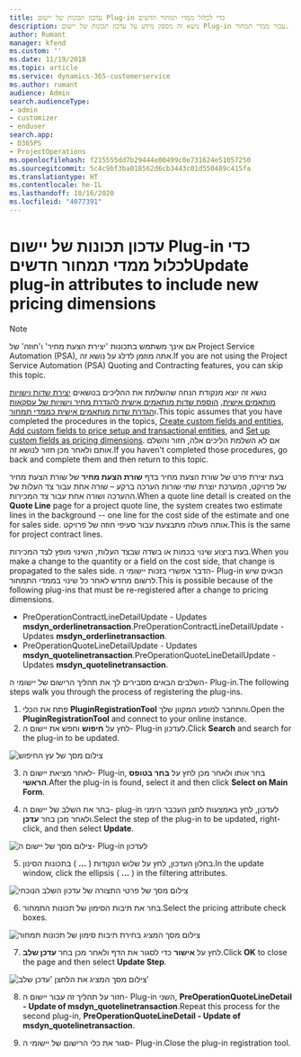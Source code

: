 ```yaml
---
title: עדכון תכונות של יישום Plug-in כדי לכלול ממדי תמחור חדשים
description: נושא זה מספק מידע על עדכון תכונות של יישום Plug-in עבור ממדי תמחור.
author: Rumant
manager: kfend
ms.custom: ''
ms.date: 11/19/2018
ms.topic: article
ms.service: dynamics-365-customerservice
ms.author: rumant
audience: Admin
search.audienceType:
- admin
- customizer
- enduser
search.app:
- D365PS
- ProjectOperations
ms.openlocfilehash: f215555dd7b29444e00499c0e731624e51057250
ms.sourcegitcommit: 5c4c9bf3ba018562d6cb3443c01d550489c415fa
ms.translationtype: HT
ms.contentlocale: he-IL
ms.lasthandoff: 10/16/2020
ms.locfileid: "4077391"
---
```

# <a name="update-plug-in-attributes-to-include-new-pricing-dimensions"></a><span data-ttu-id="aa132-103">עדכון תכונות של יישום Plug-in כדי לכלול ממדי תמחור חדשים</span><span class="sxs-lookup"><span data-stu-id="aa132-103">Update plug-in attributes to include new pricing dimensions</span></span>

> [!NOTE]
> <span data-ttu-id="aa132-104">אם אינך משתמש בתכונות 'יצירת הצעת מחיר' ו'חוזה' של Project Service Automation ‏(PSA), אתה מוזמן לדלג על נושא זה.</span><span class="sxs-lookup"><span data-stu-id="aa132-104">If you are not using the Project Service Automation (PSA) Quoting and Contracting features, you can skip this topic.</span></span>

<span data-ttu-id="aa132-105">נושא זה יוצא מנקודת הנחה שהשלמת את ההליכים בנושאים [יצירת שדות וישויות מותאמים אישית](create-custom-fields-entities.md), [הוספת שדות מותאמים אישית להגדרת מחיר וישויות של עסקאות](field-references.md) ו[הגדרת שדות מותאמים אישית כממדי תמחור](set-up-pricing-dimensions.md).</span><span class="sxs-lookup"><span data-stu-id="aa132-105">This topic assumes that you have completed the procedures in the topics, [Create custom fields and entities](create-custom-fields-entities.md), [Add custom fields to price setup and transactional entities](field-references.md), and [Set up custom fields as pricing dimensions](set-up-pricing-dimensions.md).</span></span> <span data-ttu-id="aa132-106">אם לא השלמת הליכים אלה, חזור והשלם אותם ולאחר מכן חזור לנושא זה.</span><span class="sxs-lookup"><span data-stu-id="aa132-106">If you haven't completed those procedures, go back and complete them and then return to this topic.</span></span>

<span data-ttu-id="aa132-107">בעת יצירת פרט של שורת הצעת מחיר בדף **שורת הצעת מחיר** של שורת הצעת מחיר של פרויקט, המערכת יוצרת שתי שורות הערכה ברקע – שורה אחת עבור צד העלות של ההערכה ושורה אחת עבור צד המכירות.</span><span class="sxs-lookup"><span data-stu-id="aa132-107">When a quote line detail is created on the **Quote Line** page for a project quote line, the system creates two estimate lines in the background -- one line for the cost side of the estimate and one for sales side.</span></span> <span data-ttu-id="aa132-108">אותה פעולה מתבצעת עבור סעיפי חוזה של פרויקט.</span><span class="sxs-lookup"><span data-stu-id="aa132-108">This is the same  for project contract lines.</span></span>

<span data-ttu-id="aa132-109">בעת ביצוע שינוי בכמות או בשדה שבצד העלות, השינוי מופץ לצד המכירות.</span><span class="sxs-lookup"><span data-stu-id="aa132-109">When you make a change to the quantity or a field on the cost side, that change is propagated to the sales side.</span></span> <span data-ttu-id="aa132-110">הדבר אפשרי בזכות יישומי ה- Plug-in הבאים שיש לרשום מחדש לאחר כל שינוי בממדי התמחור.</span><span class="sxs-lookup"><span data-stu-id="aa132-110">This is possible because of the following plug-ins that must be re-registered after a change to pricing dimensions.</span></span>

- <span data-ttu-id="aa132-111">PreOperationContractLineDetailUpdate - Updates **msdyn_orderlinetransaction**.</span><span class="sxs-lookup"><span data-stu-id="aa132-111">PreOperationContractLineDetailUpdate - Updates **msdyn_orderlinetransaction**.</span></span>
- <span data-ttu-id="aa132-112">PreOperationQuoteLineDetailUpdate - Updates **msdyn_quotelinetransaction**.</span><span class="sxs-lookup"><span data-stu-id="aa132-112">PreOperationQuoteLineDetailUpdate - Updates **msdyn_quotelinetransaction**.</span></span>

<span data-ttu-id="aa132-113">השלבים הבאים מסבירים לך את תהליך הרישום של יישומי ה- Plug-in.</span><span class="sxs-lookup"><span data-stu-id="aa132-113">The following steps walk you through the process of registering the plug-ins.</span></span>

1. <span data-ttu-id="aa132-114">פתח את הכלי **PluginRegistrationTool** והתחבר למופע המקוון שלך.</span><span class="sxs-lookup"><span data-stu-id="aa132-114">Open the **PluginRegistrationTool** and connect to your online instance.</span></span>
2. <span data-ttu-id="aa132-115">לחץ על **חיפוש** וחפש את יישום ה- Plug-in לעדכון.</span><span class="sxs-lookup"><span data-stu-id="aa132-115">Click **Search** and search for the plug-in to be updated.</span></span>

 ![צילום מסך של עץ החיפוש](media/PRT-1.png)

3. <span data-ttu-id="aa132-117">לאחר מציאת יישום ה- Plug-in, בחר אותו ולאחר מכן לחץ על **בחר בטופס הראשי**.</span><span class="sxs-lookup"><span data-stu-id="aa132-117">After the plug-in is found, select it and then click **Select on Main Form**.</span></span>

4. <span data-ttu-id="aa132-118">בחר את השלב של יישום ה- plug-in לעדכון, לחץ באמצעות לחצן העכבר הימני ולאחר מכן בחר **עדכן**.</span><span class="sxs-lookup"><span data-stu-id="aa132-118">Select the step of the plug-in to be updated, right-click, and then select **Update**.</span></span>

 ![צילום מסך של יישום ה- Plug-in לעדכון](media/PRT-2.png)
 
5. <span data-ttu-id="aa132-120">בחלון העדכון, לחץ על שלוש הנקודות ( **...** ) בתכונות הסינון.</span><span class="sxs-lookup"><span data-stu-id="aa132-120">In the update window, click the ellipsis ( **...** ) in the filtering attributes.</span></span>

 ![צילום מסך של פרטי התצורה של עדכון השלב הנוכחי](media/PRT-3.png)
 
6. <span data-ttu-id="aa132-122">בחר את תיבות הסימון של תכונות התמחור.</span><span class="sxs-lookup"><span data-stu-id="aa132-122">Select the pricing attribute check boxes.</span></span>

 ![צילום מסך המציג בחירת תיבות סימון של תכונות תמחור](media/PRT-4.png)

7. <span data-ttu-id="aa132-124">לחץ על **אישור** כדי לסגור את הדף ולאחר מכן בחר **עדכן שלב**.</span><span class="sxs-lookup"><span data-stu-id="aa132-124">Click **OK** to close the page and then select **Update Step**.</span></span>

 ![צילום מסך המציג את הלחצן 'עדכן שלב'](media/PRT-5.png)
 
8. <span data-ttu-id="aa132-126">חזור על תהליך זה עבור יישום ה- Plug-in השני, **PreOperationQuoteLineDetail - Update of msdyn_quotelinetransaction**.</span><span class="sxs-lookup"><span data-stu-id="aa132-126">Repeat this process for the second plug-in, **PreOperationQuoteLineDetail - Update of msdyn_quotelinetransaction**.</span></span>

9. <span data-ttu-id="aa132-127">סגור את כלי הרישום של יישומי ה- Plug-in.</span><span class="sxs-lookup"><span data-stu-id="aa132-127">Close the plug-in registration tool.</span></span>

